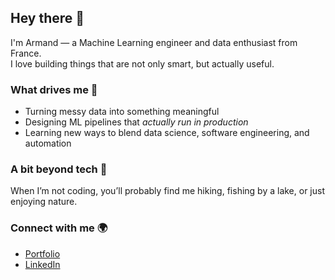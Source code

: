 ## Hey there 👋

I'm Armand — a Machine Learning engineer and data enthusiast from France.  
I love building things that are not only smart, but actually useful. 

### What drives me 🚀
- Turning messy data into something meaningful  
- Designing ML pipelines that *actually run in production*  
- Learning new ways to blend data science, software engineering, and automation  

### A bit beyond tech 🎒
When I’m not coding, you’ll probably find me hiking, fishing by a lake, or just enjoying nature.

### Connect with me 🌍
- [Portfolio](https://armandmasseaugit.github.io/portfolio/)  
- [LinkedIn](https://www.linkedin.com/in/armand-masseau/)  
